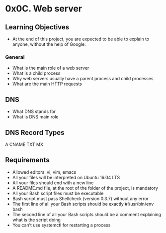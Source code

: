 # 0x0C. Web server

## Learning Objectives

* At the end of this project, you are expected to be able to explain to anyone, without the help of Google:

### General

* What is the main role of a web server
* What is a child process
* Why web servers usually have a parent process and child processes
* What are the main HTTP requests

## DNS

* What DNS stands for
* What is DNS main role

## DNS Record Types

A
CNAME
TXT
MX

## Requirements

* Allowed editors: vi, vim, emacs
* All your files will be interpreted on Ubuntu 16.04 LTS
* All your files should end with a new line
* A README.md file, at the root of the folder of the project, is mandatory
* All your Bash script files must be executable
* Bash script must pass Shellcheck (version 0.3.7) without any error
* The first line of all your Bash scripts should be exactly #!/usr/bin/env bash
* The second line of all your Bash scripts should be a comment explaining what is the script doing
* You can’t use systemctl for restarting a process
